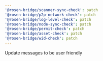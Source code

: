 ```yaml
---
'@rosen-bridge/scanner-sync-check': patch
'@rosen-bridge/p2p-network-check': patch
'@rosen-bridge/log-level-check': patch
'@rosen-bridge/node-sync-check': patch
'@rosen-bridge/permit-check': patch
'@rosen-bridge/asset-check': patch
'@rosen-bridge/wid-check': patch
---
```


Update messages to be user friendly
